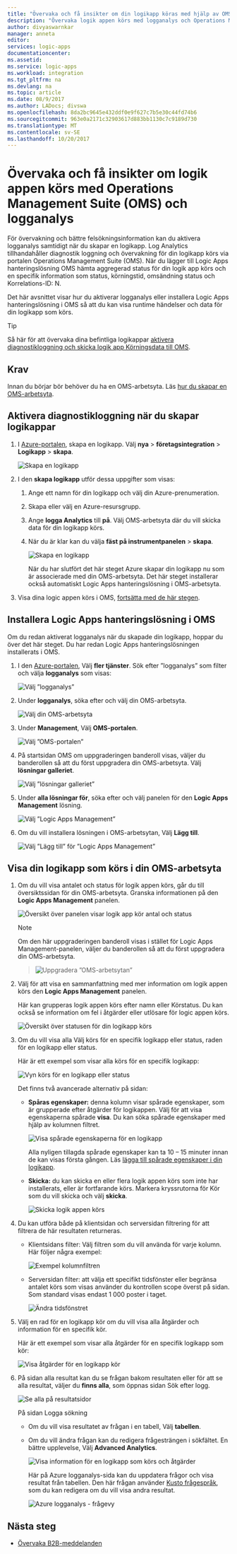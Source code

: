 ```yaml
---
title: "Övervaka och få insikter om din logikapp köras med hjälp av OMS - Azure Logic Apps | Microsoft Docs"
description: "Övervaka logik appen körs med logganalys och Operations Management Suite (OMS) för att få insikter och bättre felsökning information för felsökning och diagnostik"
author: divyaswarnkar
manager: anneta
editor: 
services: logic-apps
documentationcenter: 
ms.assetid: 
ms.service: logic-apps
ms.workload: integration
ms.tgt_pltfrm: na
ms.devlang: na
ms.topic: article
ms.date: 08/9/2017
ms.author: LADocs; divswa
ms.openlocfilehash: 8da2bc9645e432ddf0e9f627c7b5e30c44fd74b6
ms.sourcegitcommit: 963e0a2171c32903617d883bb1130c7c9189d730
ms.translationtype: MT
ms.contentlocale: sv-SE
ms.lasthandoff: 10/20/2017
---
```

# <a name="monitor-and-get-insights-about-logic-app-runs-with-operations-management-suite-oms-and-log-analytics"></a>Övervaka och få insikter om logik appen körs med Operations Management Suite (OMS) och logganalys

För övervakning och bättre felsökningsinformation kan du aktivera logganalys samtidigt när du skapar en logikapp. Log Analytics tillhandahåller diagnostik loggning och övervakning för din logikapp körs via portalen Operations Management Suite (OMS). När du lägger till Logic Apps hanteringslösning OMS hämta aggregerad status för din logik app körs och en specifik information som status, körningstid, omsändning status och Korrelations-ID: N.

Det här avsnittet visar hur du aktiverar logganalys eller installera Logic Apps hanteringslösning i OMS så att du kan visa runtime händelser och data för din logikapp som körs.

 > [!TIP]
 > Så här för att övervaka dina befintliga logikappar [aktivera diagnostikloggning och skicka logik app Körningsdata till OMS](../logic-apps/logic-apps-monitor-your-logic-apps.md#azure-diagnostics).

## <a name="requirements"></a>Krav

Innan du börjar bör behöver du ha en OMS-arbetsyta. Läs [hur du skapar en OMS-arbetsyta](../log-analytics/log-analytics-get-started.md). 

## <a name="turn-on-diagnostics-logging-when-creating-logic-apps"></a>Aktivera diagnostikloggning när du skapar logikappar

1. I [Azure-portalen](https://portal.azure.com), skapa en logikapp. Välj **nya** > **företagsintegration** > **Logikapp** > **skapa**.

   ![Skapa en logikapp](media/logic-apps-monitor-your-logic-apps-oms/find-logic-apps-azure.png)

2. I den **skapa logikapp** utför dessa uppgifter som visas:

   1. Ange ett namn för din logikapp och välj din Azure-prenumeration. 
   2. Skapa eller välj en Azure-resursgrupp.
   3. Ange **logga Analytics** till **på**. 
   Välj OMS-arbetsyta där du vill skicka data för din logikapp körs. 
   4. När du är klar kan du välja **fäst på instrumentpanelen** > **skapa**.

      ![Skapa en logikapp](./media/logic-apps-monitor-your-logic-apps-oms/create-logic-app.png)

      När du har slutfört det här steget Azure skapar din logikapp nu som är associerade med din OMS-arbetsyta. 
      Det här steget installerar också automatiskt Logic Apps hanteringslösning i OMS-arbetsyta.

3. Visa dina logic appen körs i OMS, [fortsätta med de här stegen](#view-logic-app-runs-oms).

## <a name="install-the-logic-apps-management-solution-in-oms"></a>Installera Logic Apps hanteringslösning i OMS

Om du redan aktiverat logganalys när du skapade din logikapp, hoppar du över det här steget. Du har redan Logic Apps hanteringslösningen installerats i OMS.

1. I den [Azure-portalen](https://portal.azure.com), Välj **fler tjänster**. Sök efter ”logganalys” som filter och välja **logganalys** som visas:

   ![Välj ”logganalys”](media/logic-apps-monitor-your-logic-apps-oms/find-log-analytics.png)

2. Under **logganalys**, söka efter och välj din OMS-arbetsyta. 

   ![Välj din OMS-arbetsyta](media/logic-apps-monitor-your-logic-apps-oms/select-logic-app.png)

3. Under **Management**, Välj **OMS-portalen**.

   ![Välj ”OMS-portalen”](media/logic-apps-monitor-your-logic-apps-oms/oms-portal-page.png)

4. På startsidan OMS om uppgraderingen banderoll visas, väljer du banderollen så att du först uppgradera din OMS-arbetsyta. Välj **lösningar galleriet**.

   ![Välj ”lösningar galleriet”](media/logic-apps-monitor-your-logic-apps-oms/solutions-gallery.png)

5. Under **alla lösningar för**, söka efter och välj panelen för den **Logic Apps Management** lösning.

   ![Välj ”Logic Apps Management”](media/logic-apps-monitor-your-logic-apps-oms/logic-apps-management-tile2.png)

6. Om du vill installera lösningen i OMS-arbetsytan, Välj **Lägg till**.

   ![Välj ”Lägg till” för ”Logic Apps Management”](media/logic-apps-monitor-your-logic-apps-oms/add-logic-apps-management-solution.png)

<a name="view-logic-app-runs-oms"></a>

## <a name="view-your-logic-app-runs-in-your-oms-workspace"></a>Visa din logikapp som körs i din OMS-arbetsyta

1. Om du vill visa antalet och status för logik appen körs, går du till översiktssidan för din OMS-arbetsyta. Granska informationen på den **Logic Apps Management** panelen.

   ![Översikt över panelen visar logik app kör antal och status](media/logic-apps-monitor-your-logic-apps-oms/overview.png)

   > [!Note]
   > Om den här uppgraderingen banderoll visas i stället för Logic Apps Management-panelen, väljer du banderollen så att du först uppgradera din OMS-arbetsyta.
  
   > ![Uppgradera ”OMS-arbetsytan”](media/logic-apps-monitor-your-logic-apps-oms/oms-upgrade-banner.png)

2. Välj för att visa en sammanfattning med mer information om logik appen körs den **Logic Apps Management** panelen.

   Här kan grupperas logik appen körs efter namn eller Körstatus. Du kan också se information om fel i åtgärder eller utlösare för logic appen körs.

   ![Översikt över statusen för din logikapp körs](media/logic-apps-monitor-your-logic-apps-oms/logic-apps-runs-summary.png)
   
3. Om du vill visa alla Välj körs för en specifik logikapp eller status, raden för en logikapp eller status.

   Här är ett exempel som visar alla körs för en specifik logikapp:

   ![Vyn körs för en logikapp eller status](media/logic-apps-monitor-your-logic-apps-oms/logic-app-run-details.png)

   Det finns två avancerade alternativ på sidan:
   * **Spåras egenskaper:** denna kolumn visar spårade egenskaper, som är grupperade efter åtgärder för logikappen. Välj för att visa egenskaperna spårade **visa**. Du kan söka spårade egenskaper med hjälp av kolumnen filtret.
   
     ![Visa spårade egenskaperna för en logikapp](media/logic-apps-monitor-your-logic-apps-oms/logic-app-tracked-properties.png)

     Alla nyligen tillagda spårade egenskaper kan ta 10 – 15 minuter innan de kan visas första gången. Läs [lägga till spårade egenskaper i din logikapp](logic-apps-monitor-your-logic-apps.md#azure-diagnostics-event-settings-and-details).

   * **Skicka:** du kan skicka en eller flera logik appen körs som inte har installerats, eller är fortfarande körs. Markera kryssrutorna för Kör som du vill skicka och välj **skicka**. 

     ![Skicka logik appen körs](media/logic-apps-monitor-your-logic-apps-oms/logic-app-resubmit.png)

4. Du kan utföra både på klientsidan och serversidan filtrering för att filtrera de här resultaten returneras.

   * Klientsidans filter: Välj filtren som du vill använda för varje kolumn. 
   Här följer några exempel:

     ![Exempel kolumnfiltren](media/logic-apps-monitor-your-logic-apps-oms/filters.png)

   * Serversidan filter: att välja ett specifikt tidsfönster eller begränsa antalet körs som visas använder du kontrollen scope överst på sidan. 
   Som standard visas endast 1 000 poster i taget. 
   
     ![Ändra tidsfönstret](media/logic-apps-monitor-your-logic-apps-oms/change-interval.png)
 
5. Välj en rad för en logikapp kör om du vill visa alla åtgärder och information för en specifik kör.

   Här är ett exempel som visar alla åtgärder för en specifik logikapp som kör:

   ![Visa åtgärder för en logikapp kör](media/logic-apps-monitor-your-logic-apps-oms/logic-app-action-details.png)
   
6. På sidan alla resultat kan du se frågan bakom resultaten eller för att se alla resultat, väljer du **finns alla**, som öppnas sidan Sök efter logg.
   
   ![Se alla på resultatsidor](media/logic-apps-monitor-your-logic-apps-oms/logic-app-seeall.png)
   
   På sidan Logga sökning
   * Om du vill visa resultatet av frågan i en tabell, Välj **tabellen**.
   * Om du vill ändra frågan kan du redigera frågesträngen i sökfältet. 
   En bättre upplevelse, Välj **Advanced Analytics**.

     ![Visa information för en logikapp som körs och åtgärder](media/logic-apps-monitor-your-logic-apps-oms/log-search-page.png)
     
     Här på Azure logganalys-sida kan du uppdatera frågor och visa resultat från tabellen. 
     Den här frågan använder [Kusto frågespråk](https://docs.loganalytics.io/docs/Language-Reference), som du kan redigera om du vill visa andra resultat. 

     ![Azure logganalys - frågevy](media/logic-apps-monitor-your-logic-apps-oms/query.png)

## <a name="next-steps"></a>Nästa steg

* [Övervaka B2B-meddelanden](../logic-apps/logic-apps-monitor-b2b-message.md)

